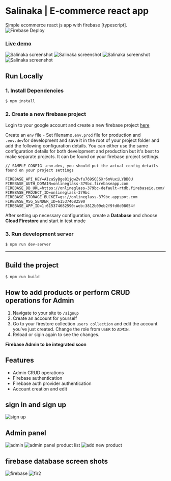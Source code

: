 # Salinaka | E-commerce react app
Simple ecommerce react js app with firebase [typescript].
![Firebase Deploy](https://github.com/jgudo/ecommerce-react/workflows/Firebase%20Deploy/badge.svg)

### [Live demo](https://salinaka-ecommerce.web.app/)

![Salinaka screenshot](https://raw.githubusercontent.com/jgudo/ecommerce-react/master/static/screeny1.png)
![Salinaka screenshot](https://raw.githubusercontent.com/jgudo/ecommerce-react/master/static/screeny2.png)
![Salinaka screenshot](https://raw.githubusercontent.com/jgudo/ecommerce-react/master/static/screeny3.png)
![Salinaka screenshot](https://raw.githubusercontent.com/jgudo/ecommerce-react/master/static/screeny7.png)

## Run Locally
### 1. Install Dependencies
```sh
$ npm install
```

### 2. Create a new firebase project
Login to your google account and create a new firebase project [here](https://console.firebase.google.com/u/0/)

Create an `env` file - Set filename`.env.prod` file for production and `.env.dev`for development and save it in the root of your project folder
and add the following configuration details. You can either use the same configuration details for both development and production but it's best to make separate projects. It can be found on your firebase project settings.

```
// SAMPLE CONFIG .env.dev, you should put the actual config details found on your project settings

FIREBASE_API_KEY=AIzaSyBge81jgwZvfu769SOJSXr6mVuxiLYBB0U
FIREBASE_AUTH_DOMAIN=onlineglass-379bc.firebaseapp.com
FIREBASE_DB_URL=https://onlineglass-379bc-default-rtdb.firebaseio.com/
FIREBASE_PROJECT_ID=onlineglass-379bc
FIREBASE_STORAGE_BUCKET=gs://onlineglass-379bc.appspot.com
FIREBASE_MSG_SENDER_ID=615374682590
FIREBASE_APP_ID=1:615374682590:web:3812b09eb2f9fd0d08054f

``` 

After setting up necessary configuration,
create a **Database** and choose **Cloud Firestore** and start in test mode

### 3. Run development server
```sh 
$ npm run dev-server
```

---

## Build the project
```sh
$ npm run build
```

## How to add products or perform CRUD operations for Admin
1. Navigate to your site to `/signup`
2. Create an account for yourself
3. Go to your firestore collection `users collection` and edit the account you've just created. Change the role from `USER` to `ADMIN`.
4. Reload or sigin again to see the changes. 

**Firebase Admin to be integrated soon**

## Features

* Admin CRUD operations
* Firebase authentication
* Firebase auth provider authentication
* Account creation and edit

## sign in and sign up 
![sign up](https://user-images.githubusercontent.com/61457979/127736344-b6ad0fab-1888-4274-b4dd-322519f9ff68.PNG)


## Admin panel
![admin](https://user-images.githubusercontent.com/61457979/127736531-43dbf070-7698-4b8c-8b02-2bc02a65eee7.PNG)
![admin panel product list](https://user-images.githubusercontent.com/61457979/127736536-52e02a06-5236-4bc2-8e78-968a2ed59f0d.PNG)
![add new product](https://user-images.githubusercontent.com/61457979/127736538-c804a2a4-d3e9-4894-abf8-9ec9c5821878.PNG)

## firebase database screen shots
![firebase](https://user-images.githubusercontent.com/61457979/127737661-79f5a6e5-5ec1-4dab-89f2-33d0acf63cd9.PNG)
![fir2](https://user-images.githubusercontent.com/61457979/127737663-0b9f7cb3-ec18-412a-b1c5-54334580cf4f.PNG)

